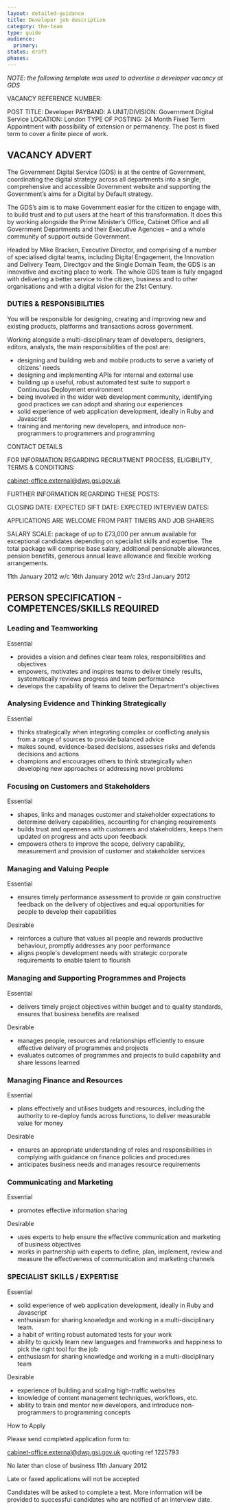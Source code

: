 ```yaml
---
layout: detailed-guidance
title: Developer job description
category: the-team
type: guide
audience:
  primary:
status: draft
phases:
---
```


*NOTE: the following template was used to advertise a developer vacancy at GDS*

VACANCY REFERENCE NUMBER:

POST TITLE:             Developer
PAYBAND:                A
UNIT/DIVISION:          Government Digital Service
LOCATION:               London
TYPE OF POSTING:        24 Month Fixed Term Appointment with possibility of extension or permanency. The post is fixed term to cover a finite piece of work.


## VACANCY ADVERT

The Government Digital Service (GDS) is at the centre of Government, coordinating the digital
strategy across all departments into a single, comprehensive and accessible Government
website and supporting the Government’s aims for a Digital by Default strategy.

The GDS’s aim is to make Government easier for the citizen to engage with, to build trust and
to put users at the heart of this transformation. It does this by working alongside the Prime
Minister’s Office, Cabinet Office and all Government Departments and their Executive Agencies
– and a whole community of support outside Government.

Headed by Mike Bracken, Executive Director, and comprising of a number of specialised digital
teams, including Digital Engagement, the Innovation and Delivery Team, Directgov and the
Single Domain Team, the GDS is an innovative and exciting place to work. The whole GDS
team is fully engaged with delivering a better service to the citizen, business and to other
organisations and with a digital vision for the 21st Century.

### DUTIES & RESPONSIBILITIES

You will be responsible for designing, creating and improving new and existing products, platforms and transactions across government.

Working alongside a multi-disciplinary team of developers, designers, editors, analysts, the main responsibilities of the post are:
* designing and building web and mobile products to serve a variety of citizens' needs
* designing and implementing APIs for internal and external use
* building up a useful, robust automated test suite to support a Continuous Deployment environment
* being involved in the wider web development community, identifying good practices we can adopt and sharing our experiences
* solid experience of web application development, ideally in Ruby and Javascript
* training and mentoring new developers, and introduce non-programmers to programmers and programming

CONTACT DETAILS

FOR INFORMATION REGARDING RECRUITMENT PROCESS, ELIGIBILITY, TERMS & CONDITIONS:

cabinet-office.external@dwp.gsi.gov.uk

FURTHER INFORMATION REGARDING THESE POSTS:

CLOSING DATE:
EXPECTED SIFT DATE:
EXPECTED INTERVIEW DATES:

APPLICATIONS ARE WELCOME FROM PART TIMERS AND JOB SHARERS

SALARY SCALE: package of up to £73,000 per annum available for exceptional candidates depending on specialist skills and expertise. The total package will comprise base salary, additional pensionable allowances, pension
benefits, generous annual leave allowance and flexible working arrangements.

11th January 2012
w/c 16th January 2012
w/c 23rd January 2012

## PERSON SPECIFICATION - COMPETENCES/SKILLS REQUIRED

### Leading and Teamworking

Essential
* provides a vision and defines clear team roles, responsibilities and objectives
* empowers, motivates and inspires teams to deliver timely results, systematically reviews progress and team performance
* develops the capability of teams to deliver the Department's objectives

### Analysing Evidence and Thinking Strategically

Essential
* thinks strategically when integrating complex or conflicting analysis from a range of sources to provide balanced advice
* makes sound, evidence-based decisions, assesses risks and defends decisions and actions
* champions and encourages others to think strategically when developing new approaches or addressing novel problems

### Focusing on Customers and Stakeholders

Essential
* shapes, links and manages customer and stakeholder expectations to determine delivery capabilities, accounting for changing requirements
* builds trust and openness with customers and stakeholders, keeps them updated on progress and acts upon feedback
* empowers others to improve the scope, delivery capability, measurement and provision of customer and stakeholder services

### Managing and Valuing People

Essential
* ensures timely performance assessment to provide or gain constructive feedback on the delivery of objectives and equal opportunities for people to develop their capabilities

Desirable
* reinforces a culture that values all people and rewards productive behaviour, promptly addresses any poor performance
* aligns people's development needs with strategic corporate requirements to enable talent to flourish

### Managing and Supporting Programmes and Projects

Essential
* delivers timely project objectives within budget and to quality standards, ensures that business benefits are realised

Desirable
* manages people, resources and relationships efficiently to ensure effective delivery of programmes and projects
* evaluates outcomes of programmes and projects to build capability and share lessons learned

### Managing Finance and Resources

Essential 
* plans effectively and utilises budgets and resources, including the authority to re-deploy funds across functions, to deliver measurable value for money

Desirable
* ensures an appropriate understanding of roles and responsibilities in complying with guidance on finance policies and procedures
* anticipates business needs and manages resource requirements

### Communicating and Marketing

Essential
* promotes effective information sharing

Desirable
* uses experts to help ensure the effective communication and marketing of business objectives
* works in partnership with experts to define, plan, implement, review and measure the effectiveness of communication and marketing channels

### SPECIALIST SKILLS / EXPERTISE

Essential
* solid experience of web application development, ideally in Ruby and Javascript
* enthusiasm for sharing knowledge and working in a multi-disciplinary team.
* a habit of writing robust automated tests for your work
* ability to quickly learn new languages and frameworks and happiness to pick the right tool for the job
* enthusiasm for sharing knowledge and working in a multi-disciplinary team

Desirable
* experience of building and scaling high-traffic websites
* knowledge of content management techniques, workflows, etc.
* ability to train and mentor new developers, and introduce non-programmers to programming concepts

How to Apply

Please send completed application form to:

cabinet-office.external@dwp.gsi.gov.uk quoting ref 1225793

No later than close of business 11th January 2012

Late or faxed applications will not be accepted

Candidates will be asked to complete a test. More information will be provided to successful
candidates who are notified of an interview date.

